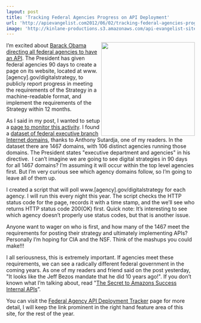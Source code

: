 ```yaml
---
layout: post
title: 'Tracking Federal Agencies Progress on API Deployment'
url: 'http://apievangelist.com2012/06/02/tracking-federal-agencies-progress-on-api-deployment/'
image: 'http://kinlane-productions.s3.amazonaws.com/api-evangelist-site/blog/Track-Federal-Agency-API.png'
---
```



<p>
     <a title="Federal Agency API Deployment Tracker" href="/federal_government.php"><img src="http://kinlane-productions.s3.amazonaws.com/api-evangelist/federal-government/Track-Federal-Agency-API.png"  width="250" align="right" /></a>
</p>
<p>
     I’m excited about <a title="Barack Obama directing all federal agencies to have an API" href="http://blog.apievangelist.com/2012/06/01/barak-obama-directs-all-federal-agencies-to-have-an-api/">Barack Obama directing all federal agencies to have an API</a>. The President has given federal agencies 90 days to create a page on its website, located at www.[agency].gov/digitalstrategy, to publicly report progress in meeting the requirements of the Strategy in a machine-readable format, and implement the requirements of the Strategy within 12 months.
</p>
<p>
     As I said in my post, I wanted to setup a <a title="page to monitor this activity" href="/federal_government.php">page to monitor this activity</a>. I found a <a href="https://explore.data.gov/Federal-Government-Finances-and-Employment/Federal-Executive-Branch-Internet-Domains/k9h8-e98h">dataset of federal executive branch Internet domains</a>, thanks to Anthony Sutardja, one of my readers. In the dataset there are 1467 domains, with 106 distinct agencies running those domains. The President states "executive department and agencies" in his directive.  I can’t imagine we are going to see digital strategies in 90 days for all 1467 domains? I’m assuming it will occur within the top level agencies first. But I’m very curious see which agency domains follow, so I’m going to leave all of them up.
</p>
<p>
     I created a script that will poll www.[agency].gov/digitalstrategy for each agency. I will run this every night this year. The script checks the HTTP status code for the page, records it with a time stamp, and the we’ll see who returns HTTP status code 200(OK) first. Quick note: It’s interesting to see which agency doesn’t properly use status codes, but that is another issue.
</p>
<p>
     Anyone want to wager on who is first, and how many of the 1467 meet the requirements for posting their strategy and ultimately implementing APIs? Personally I’m hoping for CIA and the NSF. Think of the mashups you could make!!!
</p>
<p>
     I all seriousness, this is extremely important. If agencies meet these requirements, we can see a radically different federal government in the coming years. As one of my readers and friend said on the post yesterday, "It looks like the Jeff Bezos mandate that he did 10 years ago!". If you don’t known what I’m talking about, read "<a title="The Secret to Amazons Success, APIs" href="http://blog.apievangelist.com/2012/01/12/the-secret-to-amazons-success-internal-apis/">The Secret to Amazons Success Internal APIs</a>”.
</p>
<p>
     You can visit the <a title="Federal Agency API Deployment Tracker" href="/federal_government.php">Federal Agency API Deployment Tracker</a> page for more detail, I will keep the link prominent in the right hand feature area of this site, for the rest of the year.
</p>

